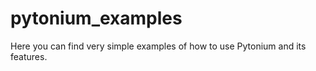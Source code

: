 # pytonium_examples

Here you can find very simple examples of how to use Pytonium and its features.
